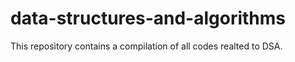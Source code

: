 # data-structures-and-algorithms
This repository contains a compilation of all codes realted to DSA. 
